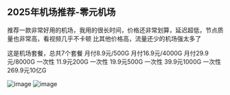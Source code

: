 ## **2025年机场推荐**-零元机场

推荐一款非常好用的机场，我用的很长时间，价格还非常划算，延迟超低，节点质量也非常高，看视频几乎不卡顿
比其他价格高，流量还少的机场强太多了

这是机场套餐，总共7个套餐
月付8.9元/500G
月付16.9元/4000G
月付29.9元/8000G
一次性 11.9元200G
一次性 19.9元500G
一次性 39.9元1000G
一次性 269.9元10亿G

![image](https://img.xxxh.de/1749117572577.png)
![image](https://img.xxxh.de/1749117780615.png)
